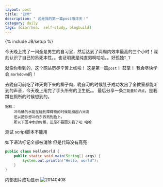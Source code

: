 ```yaml
---
layout: post
title: "日常"
description: " 这是我的第一篇post哦炸天！"
category: daily
tags: [diarrhea， self-study, blogbuild]
---
```

{% include JB/setup %}


今天晚上找了一间全是男生的自习室，然后达到了两周内效率最高的三个小时！深刻认识了自己的吊死本性。。也证明我是纯直男啊哈哈。。好孤独`T_T`

就像你看到的，这个网站历尽辛苦上线啦！ 这是第一篇`post`！ 鼓掌！ 我会尽快学会
`markdown`的！

去晚自习前吃了昨天剩下来的椰子肉，晚自习的时候肚子成功发出了全教室都能听到的声音，今天晚上用完了手头所有的卫生纸。。
最后分享一条`正能量知识点`，是我蹲在厕所的时候想到的。

	据称： 
		冲马桶的水能在碰到障碍物的时候能崩起六米高
		足以把你想冲的东西溅到脸上。
		所以下回冲水的时候，还是不要回头看了吧 哈哈

测试 script脚本不能用


如下语法标记全部被消除 但是代码没有高亮
```java
public class HelloWorld {
    public static void main(String[] args) {
        System.out.println("Hello, world");
    }
}
```

内部图片成功显示
![20140408](https://raw.github.com/franzzzz/franzzzz.github.com/master/pic/210140408.gif)